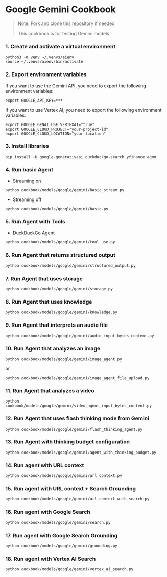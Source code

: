 # Google Gemini Cookbook

> Note: Fork and clone this repository if needed
>
> This cookbook is for testing Gemini models.

### 1. Create and activate a virtual environment

```shell
python3 -m venv ~/.venvs/aienv
source ~/.venvs/aienv/bin/activate
```

### 2. Export environment variables

If you want to use the Gemini API, you need to export the following environment variables:

```shell
export GOOGLE_API_KEY=***
```

If you want to use Vertex AI, you need to export the following environment variables:

```shell
export GOOGLE_GENAI_USE_VERTEXAI="true"
export GOOGLE_CLOUD_PROJECT="your-project-id"
export GOOGLE_CLOUD_LOCATION="your-location"
```

### 3. Install libraries

```shell
pip install -U google-generativeai duckduckgo-search yfinance agno
```

### 4. Run basic Agent

- Streaming on

```shell
python cookbook/models/google/gemini/basic_stream.py
```

- Streaming off

```shell
python cookbook/models/google/gemini/basic.py
```

### 5. Run Agent with Tools

- DuckDuckGo Agent

```shell
python cookbook/models/google/gemini/tool_use.py
```

### 6. Run Agent that returns structured output

```shell
python cookbook/models/google/gemini/structured_output.py
```

### 7. Run Agent that uses storage

```shell
python cookbook/models/google/gemini/storage.py
```

### 8. Run Agent that uses knowledge

```shell
python cookbook/models/google/gemini/knowledge.py
```

### 9. Run Agent that interprets an audio file

```shell
python cookbook/models/google/gemini/audio_input_bytes_content.py
```

### 10. Run Agent that analyzes an image

```shell
python cookbook/models/google/gemini/image_agent.py
```

or

```shell
python cookbook/models/google/gemini/image_agent_file_upload.py
```

### 11. Run Agent that analyzes a video

```shell
python cookbook/models/google/gemini/video_agent_input_bytes_content.py
```

### 12. Run Agent that uses flash thinking mode from Gemini

```shell
python cookbook/models/google/gemini/flash_thinking_agent.py
```

### 13. Run Agent with thinking budget configuration

```shell
python cookbook/models/google/gemini/agent_with_thinking_budget.py
```

### 14. Run agent with URL context

```shell
python cookbook/models/google/gemini/url_context.py
```

### 15. Run agent with URL context + Search Grounding

```shell
python cookbook/models/google/gemini/url_context_with_search.py
```

### 16. Run agent with Google Search

```shell
python cookbook/models/google/gemini/search.py
```

### 17. Run agent with Google Search Grounding

```shell
python cookbook/models/google/gemini/grounding.py
```

### 18. Run agent with Vertex AI Search

```shell
python cookbook/models/google/gemini/vertex_ai_search.py
```

